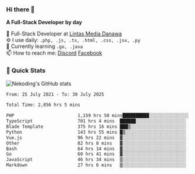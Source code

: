 ### Hi there 👋

**A Full-Stack Developer by day**

🔭 Full-Stack Developer at [Lintas Media Danawa](https://www.lintasmediadanawa.com/)  
⚙️ I use daily: `.php, .js, .ts, .html, .css, .jsx, .py`  
🌱 Currently learning `.go, .java`  
📫 How to reach me: [Discord](https://discordapp.com/users/984448732999327766)  [Facebook](https://fb.me/tyvandi)  

### 🚀 Quick Stats  

![Nekoding's GitHub stats](https://github-readme-stats.vercel.app/api?username=nekoding&show_icons=true)

<!--START_SECTION:waka-->

```txt
From: 25 July 2021 - To: 30 July 2025

Total Time: 2,856 hrs 5 mins

PHP                        1,159 hrs 50 mins██████████░░░░░░░░░░░░░░░   39.47 %
TypeScript                 701 hrs 4 mins  ██████░░░░░░░░░░░░░░░░░░░   23.86 %
Blade Template             375 hrs 16 mins ███▒░░░░░░░░░░░░░░░░░░░░░   12.77 %
Python                     143 hrs 55 mins █▒░░░░░░░░░░░░░░░░░░░░░░░   04.90 %
Vue.js                     96 hrs 22 mins  ▓░░░░░░░░░░░░░░░░░░░░░░░░   03.28 %
Other                      82 hrs 8 mins   ▓░░░░░░░░░░░░░░░░░░░░░░░░   02.80 %
Bash                       64 hrs 14 mins  ▓░░░░░░░░░░░░░░░░░░░░░░░░   02.19 %
Go                         60 hrs 41 mins  ▓░░░░░░░░░░░░░░░░░░░░░░░░   02.07 %
JavaScript                 46 hrs 34 mins  ▒░░░░░░░░░░░░░░░░░░░░░░░░   01.58 %
Markdown                   27 hrs 6 mins   ▒░░░░░░░░░░░░░░░░░░░░░░░░   00.92 %
```

<!--END_SECTION:waka-->

<!--
**nekoding/nekoding** is a ✨ _special_ ✨ repository because its `README.md` (this file) appears on your GitHub profile.

Here are some ideas to get you started:

- 🔭 I’m currently working on ...
- 🌱 I’m currently learning ...
- 👯 I’m looking to collaborate on ...
- 🤔 I’m looking for help with ...
- 💬 Ask me about ...
- 📫 How to reach me: ...
- 😄 Pronouns: ...
- ⚡ Fun fact: ...
-->

